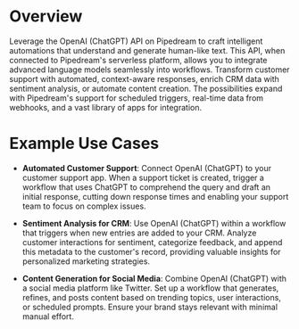 # Overview

Leverage the OpenAI (ChatGPT) API on Pipedream to craft intelligent automations that understand and generate human-like text. This API, when connected to Pipedream's serverless platform, allows you to integrate advanced language models seamlessly into workflows. Transform customer support with automated, context-aware responses, enrich CRM data with sentiment analysis, or automate content creation. The possibilities expand with Pipedream's support for scheduled triggers, real-time data from webhooks, and a vast library of apps for integration.

# Example Use Cases

- **Automated Customer Support**: Connect OpenAI (ChatGPT) to your customer support app. When a support ticket is created, trigger a workflow that uses ChatGPT to comprehend the query and draft an initial response, cutting down response times and enabling your support team to focus on complex issues.

- **Sentiment Analysis for CRM**: Use OpenAI (ChatGPT) within a workflow that triggers when new entries are added to your CRM. Analyze customer interactions for sentiment, categorize feedback, and append this metadata to the customer's record, providing valuable insights for personalized marketing strategies.

- **Content Generation for Social Media**: Combine OpenAI (ChatGPT) with a social media platform like Twitter. Set up a workflow that generates, refines, and posts content based on trending topics, user interactions, or scheduled prompts. Ensure your brand stays relevant with minimal manual effort.
